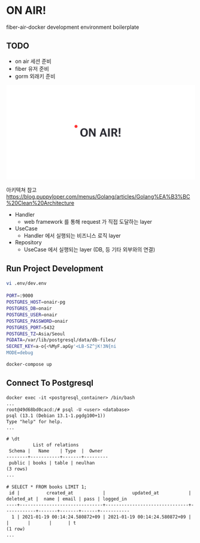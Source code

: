 # ON AIR!
fiber-air-docker development environment boilerplate

## TODO
- on air 세션 준비
- fiber 유저 준비
- gorm 외래키 준비 

![](static/ONAIR.png)

아키텍쳐 참고  
https://blog.puppyloper.com/menus/Golang/articles/Golang%EA%B3%BC%20Clean%20Architecture

- Handler
  - web framework 를 통해 request 가 직접 도달하는 layer
- UseCase
  - Handler 에서 실행되는 비즈니스 로직 layer
- Repository
  - UseCase 에서 실행되는 layer (DB, 등 기타 외부와의 연결)


## Run Project Development
```bash
vi .env/dev.env

PORT=:9000
POSTGRES_HOST=onair-pg
POSTGRES_DB=onair
POSTGRES_USER=onair
POSTGRES_PASSWORD=onair
POSTGRES_PORT=5432
POSTGRES_TZ=Asia/Seoul
PGDATA=/var/lib/postgresql/data/db-files/
SECRET_KEY=a-o{<%MyF.apGy'<LB-SZ^jK!3N{ni
MODE=debug
```

```bash
docker-compose up
```

## Connect To Postgresql 
```
docker exec -it <postgresql_container> /bin/bash
...
root@49d68bd0cacd:/# psql -U <user> <database>
psql (13.1 (Debian 13.1-1.pgdg100+1))
Type "help" for help.
...
```

```
# \dt
          List of relations
 Schema |   Name    | Type  |  Owner  
--------+-----------+-------+---------
 public | books | table | neulhan
(3 rows)
...

# SELECT * FROM books LIMIT 1;
 id |          created_at           |          updated_at           | deleted_at |  name | email | pass | logged_in 
----+-------------------------------+-------------------------------+------------+-------+-------+------+-----------
  1 | 2021-01-19 00:14:24.580872+09 | 2021-01-19 00:14:24.580872+09 |            |       |       |      | t
(1 row)
...
```

